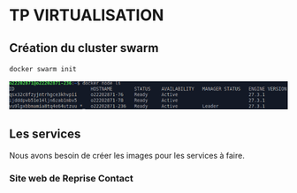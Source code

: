 # TP VIRTUALISATION

## Création du cluster swarm

```bash
docker swarm init
```

![Etat du docker](./img/docker_node.png)

## Les services

Nous avons besoin de créer les images pour les services à faire.

### Site web de **Reprise Contact**

